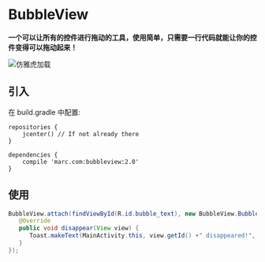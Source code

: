 # BubbleView

**一个可以让所有的控件进行拖动的工具，使用简单，只需要一行代码就能让你的控件变得可以拖动起来！**

![仿雅虎加载](https://github.com/broderickwang/BubbleViewDemo/blob/master/screenshot/2017-09-07%2021.15.25.gif) 

## 引入

在 build.gradle 中配置:

```
repositories {
    jcenter() // If not already there
}

dependencies {
    compile 'marc.com:bubbleview:2.0'
}
```

## 使用

```Java
BubbleView.attach(findViewById(R.id.bubble_text), new BubbleView.BubbleDisappearListner() {
   @Override
   public void disappear(View view) {
      Toast.makeText(MainActivity.this, view.getId() +" disappeared!", Toast.LENGTH_SHORT).show();
   }
});
```
